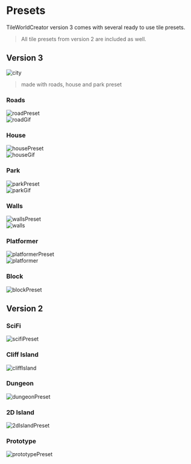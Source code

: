 # Presets

TileWorldCreator version 3 comes with several ready to use tile presets.  
> All tile presets from version 2 are included as well.  

## Version 3

![city](img/city_01.png)  
> made with roads, house and park preset  

### Roads
![roadPreset](img/roadPreset.png)  
![roadGif](img/roadPreset.gif)  

### House
![housePreset](img/housePreset.png)  
![houseGif](img/housePreset.gif)  

### Park
![parkPreset](img/parkPreset.png)  
![parkGif](img/parkPreset.gif)  

### Walls
![wallsPreset](img/roomsPreset.png)  
![walls](img/wallsPreset.gif)  

### Platformer
![platformerPreset](img/platformerPreset.png)  
![platformer](img/platformerPreset.gif)  

### Block
![blockPreset](img/blockPreset.png)  


## Version 2
### SciFi
![scifiPreset](img/scifiPreset.png)  

### Cliff Island
![cliffIsland](img/cliffsPreset.png)  

### Dungeon
![dungeonPreset](img/dungeonPreset.png)  

### 2D Island
![2dIslandPreset](img/2DIslandPreset.png)  

### Prototype
![prototypePreset](img/prototypePreset.png)  

